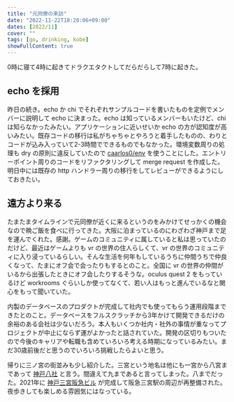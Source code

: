 ```yaml
---
title: "元同僚の来訪"
date: "2022-11-22T18:20:06+09:00"
dates: [2022/11]
cover: ""
tags: [go, drinking, kobe]
showFullContent: true
---
```


0時に寝て4時に起きてドラクエタクトしてだらだらして7時に起きた。

## echo を採用

昨日の続き。echo か chi でそれぞれサンプルコードを書いたものを定例でメンバーに説明して echo に決まった。echo は知っているメンバーもいたけど、chi は知らなかったみたい。アプリケーションに近いせいか echo の方が認知度が高いみたい。既存コードの移行は私がちゃちゃとやろうと着手したものの、わりとコードが込み入っていて2-3時間でできるものでもなかった。環境変数周りの処理も dry の原則に違反していたので [caarlos0/env](https://github.com/caarlos0/env) を使うことにした。エントリーポイント周りのコードをリファクタリングして merge request を作成した。明日中には既存の http ハンドラー周りの移行をしてレビューができるようにしておきたい。

## 遠方より来る

たまたまタイムラインで元同僚が近くに来るというのをみかけてせっかくの機会なので晩ご飯を食べに行ってきた。大阪に泊まっているのにわざわざ神戸まで足を運んでくれた。感謝。ゲームのコミュニティに属していると私は思っていたのだけど、最近はゲームよりも vr の世界の住人らしくて、vr の世界のコミュニティに入り浸っているらしい。そんな生活を何年もしているうちに仲間うちで仲良くなって、たまにオフ会で会ったりもするとのこと。全国に vr の世界の仲間がいるから出張したときにオフ会したりするそうな。oculus quest 2 をもっているけど workrooms ぐらいしか使ってなくて、若い人はもっと進んでいるなと関心をもって聞いていた。

内製のデータベースのプロダクトが完成して社内でも使ってもらう運用段階まできたとのこと。データベースをフルスクラッチから3年かけて開発できるだけの余裕のある会社は少ないだろう。本人もいくつか社内・社外の事情が重なってプロジェクトが中止にならず運がよかったと話されていた。開発の区切りもついたので今後のキャリアや転職も含めていろいろ考える時期になっているみたい。まだ30歳前後だと思うのでいろいろ挑戦したらよいと思う。

帰りに三ノ宮の街並みも少し紹介した。三宮という地名は他にも一宮から八宮まであって [神戸八社](https://www.shoko-dw.com/shrine8/index.html) と言う。間違えて九まであると言ってしまった。八までだった。2021年に [神戸三宮阪急ビル](https://ja.wikipedia.org/wiki/%E7%A5%9E%E6%88%B8%E4%B8%89%E5%AE%AE%E9%98%AA%E6%80%A5%E3%83%93%E3%83%AB) が完成して阪急三宮駅の周辺が再整備された。夜歩きしても楽しめる雰囲気にはなっている。
